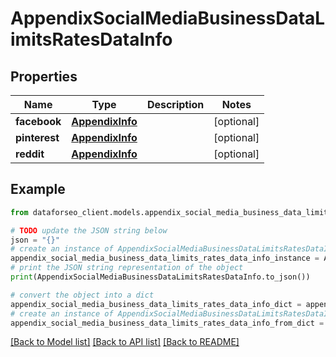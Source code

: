 # AppendixSocialMediaBusinessDataLimitsRatesDataInfo


## Properties

Name | Type | Description | Notes
------------ | ------------- | ------------- | -------------
**facebook** | [**AppendixInfo**](AppendixInfo.md) |  | [optional] 
**pinterest** | [**AppendixInfo**](AppendixInfo.md) |  | [optional] 
**reddit** | [**AppendixInfo**](AppendixInfo.md) |  | [optional] 

## Example

```python
from dataforseo_client.models.appendix_social_media_business_data_limits_rates_data_info import AppendixSocialMediaBusinessDataLimitsRatesDataInfo

# TODO update the JSON string below
json = "{}"
# create an instance of AppendixSocialMediaBusinessDataLimitsRatesDataInfo from a JSON string
appendix_social_media_business_data_limits_rates_data_info_instance = AppendixSocialMediaBusinessDataLimitsRatesDataInfo.from_json(json)
# print the JSON string representation of the object
print(AppendixSocialMediaBusinessDataLimitsRatesDataInfo.to_json())

# convert the object into a dict
appendix_social_media_business_data_limits_rates_data_info_dict = appendix_social_media_business_data_limits_rates_data_info_instance.to_dict()
# create an instance of AppendixSocialMediaBusinessDataLimitsRatesDataInfo from a dict
appendix_social_media_business_data_limits_rates_data_info_from_dict = AppendixSocialMediaBusinessDataLimitsRatesDataInfo.from_dict(appendix_social_media_business_data_limits_rates_data_info_dict)
```
[[Back to Model list]](../README.md#documentation-for-models) [[Back to API list]](../README.md#documentation-for-api-endpoints) [[Back to README]](../README.md)


